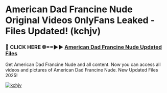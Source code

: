 # American Dad Francine Nude Original Videos 0nlyFans Leaked - Files Updated! (kchjv)

<h3>🔴 CLICK HERE 🌐==►► <a href="https://tinyurl.com/5h6xmrr3" rel="nofollow">American Dad Francine Nude Updated Files</a></h3>

Get American Dad Francine Nude and all content. Now you can access all videos and pictures of American Dad Francine Nude. New Updated Files 2025!

[![kchjv](https://i.imgur.com/KVD873Z.gif)](https://tinyurl.com/5h6xmrr3)
